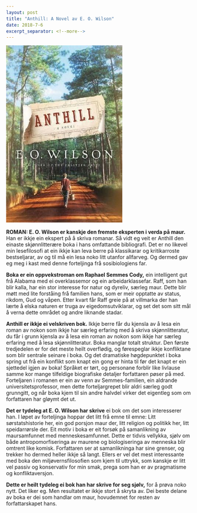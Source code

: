 ```yaml
---
layout: post
title: "Anthill: A Novel av E. O. Wilson"
date: 2018-7-6
excerpt_separator: <!--more-->
---
```


![Omslaget til Anthill viser ein gut som går langs ein skogsveg](/images/anthill.jpg)

**ROMAN: E. O. Wilson er kanskje den fremste eksperten i verda på maur.** Han er ikkje ein ekspert på å skriva romanar. Så vidt eg veit er Anthill den einaste skjønnlitterære boka i hans omfattande bibliografi. Det er no likevel min lesefilosofi at ein ikkje kan leva berre på klassikarar og kritikarroste bestseljarar, av og til må ein lesa noko litt utanfor allfarveg. Og dermed gav eg meg i kast med denne forteljinga frå sosibiologiens far.<!--more-->

**Boka er ein oppvekstroman om Raphael Semmes Cody,** ein intelligent gut frå Alabama med ei overklassemor og ein arbeidarklassefar. Raff, som han blir kalla, har ein stor interesse for natur og dyreliv, særleg maur. Dette blir møtt med lite forståing frå familien hans, som er meir opptatte av status, rikdom, Gud og våpen. Etter kvart får Raff greie på at villmarka der han lærte å elska naturen er truga av eigedomsutviklarar, og set det som sitt mål å verna dette området og andre liknande stadar.

**Anthill er ikkje ei velskriven bok.** Ikkje berre får du kjensla av å lesa ein roman av nokon som ikkje har særleg erfaring med å skriva skjønnlitteratur, du får i grunn kjensla av å lesa ein roman av nokon som ikkje har særleg erfaring med å lesa skjønnlitteratur. Boka manglar totalt struktur. Den første tredjedelen er for det meste heilt overflødig, og førespeglar ikkje konfliktane som blir sentrale seinare i boka. Og det dramatiske høgdepunktet i boka spring ut frå ein konflikt som knapt ein gong er hinta til før det knapt er ein sjettedel igjen av boka! Språket er tørt, og personane forblir like livlause samme kor mange tilfeldige biografiske detaljer forfattaren pøser på med. Forteljaren i romanen er ein av venn av Semmes-familien, ein aldrande universitetsprofessor, men dette forteljargrepet blir aldri særleg godt grunngitt, og når boka kjem til sin andre halvdel virker det eigentleg som om forfattaren har gløymt det ut.

**Det er tydeleg at E. O. Wilson har skrive** ei bok om det som interesserer han. I løpet av forteljinga hoppar det litt frå emne til emne: Litt sørstatshistorie her, ein god porsjon maur der, litt religion og politikk her, litt speidarrørsle der. Eit motiv i boka er eit forsøk på samanlikning av maursamfunnet med menneskesamfunnet. Dette er tidvis vellykka, sjølv om både antropomorfiseringa av maurene og biologiseringa av menneska blir omtrent like komisk. Forfattaren ser at samanlikninga har sine grenser, og trekker ho dermed heller ikkje så langt. Ellers er vel det mest interessante med boka den miljøvernsfilosofien som kjem til uttrykk, som kanskje er litt vel passiv og konservativ for min smak, prega som han er av pragmatisme og konfliktaversjon.

**Dette er heilt tydeleg ei bok han har skrive for seg sjølv,** for å prøva noko nytt. Det liker eg. Men resultatet er ikkje stort å skryta av. Dei beste delane av boka er dei som handlar om maur, hovudemnet for resten av forfattarskapet hans.